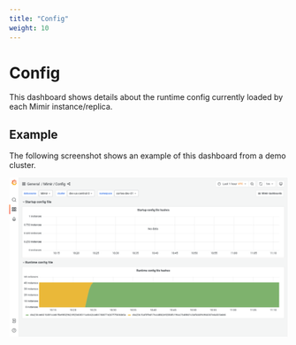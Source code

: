 ```yaml
---
title: "Config"
weight: 10
---
```


# Config

This dashboard shows details about the runtime config currently loaded by each Mimir instance/replica.

## Example

The following screenshot shows an example of this dashboard from a demo cluster.

![Grafana Mimir config dashboard](../../../images/dashboards/mimir-config.png)
